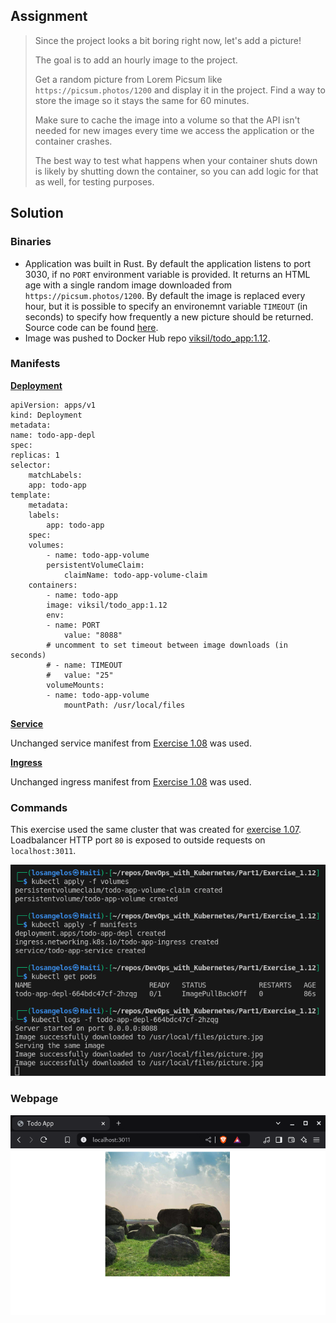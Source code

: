 ## Assignment

> 
> Since the project looks a bit boring right now, let's add a picture!
> 
> The goal is to add an hourly image to the project.
> 
> Get a random picture from Lorem Picsum like `https://picsum.photos/1200` and display it in the project. Find a way to store the image so it stays the same for 60 minutes.
> 
> Make sure to cache the image into a volume so that the API isn't needed for new images every time we access the application or the container crashes.
> 
> The best way to test what happens when your container shuts down is likely by shutting down the container, so you can add logic for that as well, for testing purposes.

## Solution

### Binaries

- Application was built in Rust. By default the application listens to port 3030, if no `PORT` environment variable is provided. It returns an HTML age with a single random image downloaded from `https://picsum.photos/1200`. By default the image is replaced every hour, but it is possible to specify an environemnt variable `TIMEOUT` (in seconds) to specify how frequently a new picture should be returned. Source code can be found [here](https://github.com/VikSil/DevOps_with_Kubernetes/tree/trunk/Part1/Exercise_1.12/app/todo_app).
- Image was pushed to Docker Hub repo [viksil/todo_app:1.12](https://hub.docker.com/r/viksil/todo_app/tags?name=1.12).

### Manifests

[**Deployment**](https://github.com/VikSil/DevOps_with_Kubernetes/tree/trunk/Part1/Exercise_1.12/manifests/deployment.yaml)

    apiVersion: apps/v1
    kind: Deployment
    metadata:
    name: todo-app-depl
    spec:
    replicas: 1
    selector:
        matchLabels:
        app: todo-app
    template:
        metadata:
        labels:
            app: todo-app
        spec:
        volumes:
            - name: todo-app-volume
            persistentVolumeClaim:
                claimName: todo-app-volume-claim
        containers:
            - name: todo-app
            image: viksil/todo_app:1.12
            env:
            - name: PORT
                value: "8088"
            # uncomment to set timeout between image downloads (in seconds)
            # - name: TIMEOUT
            #   value: "25"
            volumeMounts:
            - name: todo-app-volume
                mountPath: /usr/local/files


[**Service**](https://github.com/VikSil/DevOps_with_Kubernetes/tree/trunk/Part1/Exercise_1.08/manifests/service.yaml)

Unchanged service manifest from [Exercise 1.08](https://github.com/VikSil/DevOps_with_Kubernetes/tree/trunk/Part1/Exercise_1.08) was used.


[**Ingress**](https://github.com/VikSil/DevOps_with_Kubernetes/tree/trunk/Part1/Exercise_1.08/manifests/ingress.yaml)

Unchanged ingress manifest from [Exercise 1.08](https://github.com/VikSil/DevOps_with_Kubernetes/tree/trunk/Part1/Exercise_1.08) was used.

### Commands

This exercise used the same cluster that was created for [exercise 1.07](https://raw.githubusercontent.com/VikSil/DevOps_with_Kubernetes/refs/heads/trunk/Part1/Exercise_1.07/Exercise_1.07_commands.png). Loadbalancer HTTP port `80` is exposed to outside requests on `localhost:3011`.

![Commands for Exercise 1.12](https://raw.githubusercontent.com/VikSil/DevOps_with_Kubernetes/refs/heads/trunk/Part1/Exercise_1.12/Exercise_1.12_commands.png)

### Webpage

![Webpage for Exercise 1.12](https://raw.githubusercontent.com/VikSil/DevOps_with_Kubernetes/refs/heads/trunk/Part1/Exercise_1.12/Exercise_1.12_todo_app.png)
